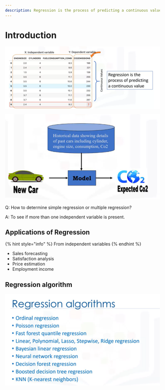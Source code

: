 ```yaml
---
description: Regression is the process of predicting a continuous value
---
```


# Introduction

![](../.gitbook/assets/image%20%28107%29.png)

![](../.gitbook/assets/image%20%285%29.png)

Q: How to determine simple regression or multiple regression?

A: To see if more than one independent variable is present.

## Applications of Regression

{% hint style="info" %}
From independent variables
{% endhint %}

* Sales forecasting 
* Satisfaction analysis
* Price estimation
* Employment income

## Regression algorithm

![](../.gitbook/assets/image%20%2815%29.png)


